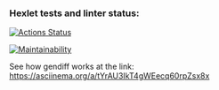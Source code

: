 ### Hexlet tests and linter status:
[![Actions Status](https://github.com/RZenBridges/python-project-50/workflows/hexlet-check/badge.svg)](https://github.com/RZenBridges/python-project-50/actions)

[![Maintainability](https://api.codeclimate.com/v1/badges/5cbf8d32c7a2e745dlb2/maintainability)](https://codeclimate.com/github/RZenBridges/python-project-50/maintainability)

See how gendiff works at the link:
https://asciinema.org/a/tYrAU3IkT4gWEecq60rpZsx8x
